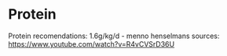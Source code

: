 # Protein

Protein recomendations:
1.6g/kg/d - menno henselmans 
sources: https://www.youtube.com/watch?v=R4vCVSrD36U
